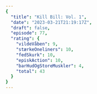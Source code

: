 ```yaml
---
{
  "title": "Kill Bill: Vol. 1",
  "date": "2023-03-21T21:19:17Z",
  "draft": false,
  "episode": 77,
  "rating": {
    "vildeVåben": 9,
    "stærkeOneliners": 10,
    "fedSkurk": 10,
    "episkAction": 10,
    "barHudOgStoreMuskler": 4,
    "total": 43
  }
}
---
```


